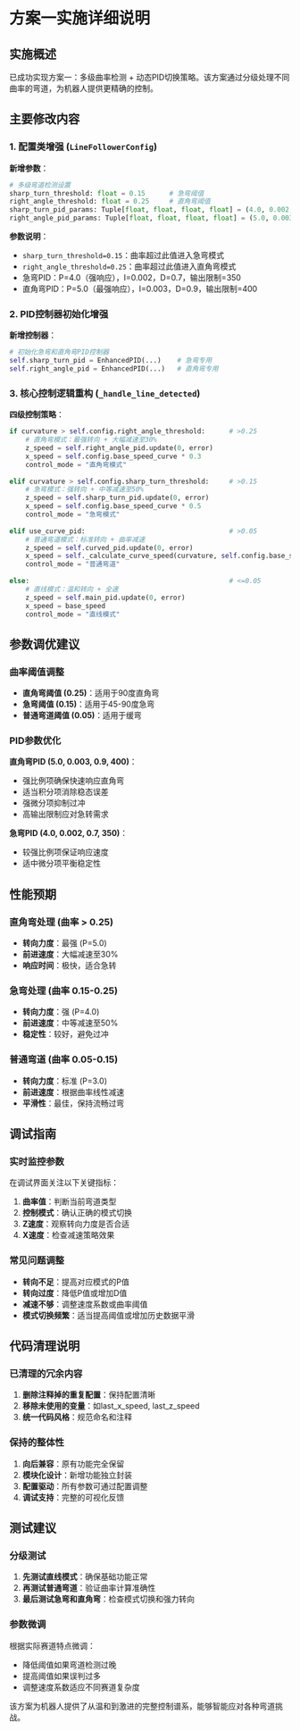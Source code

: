 # 方案一实施详细说明

## 实施概述

已成功实现方案一：多级曲率检测 + 动态PID切换策略。该方案通过分级处理不同曲率的弯道，为机器人提供更精确的控制。

## 主要修改内容

### 1. 配置类增强 (`LineFollowerConfig`)
**新增参数**：
```python
# 多级弯道检测设置
sharp_turn_threshold: float = 0.15      # 急弯阈值
right_angle_threshold: float = 0.25     # 直角弯阈值
sharp_turn_pid_params: Tuple[float, float, float, float] = (4.0, 0.002, 0.7, 350)    # 急弯PID参数
right_angle_pid_params: Tuple[float, float, float, float] = (5.0, 0.003, 0.9, 400)   # 直角弯PID参数
```

**参数说明**：
- `sharp_turn_threshold=0.15`：曲率超过此值进入急弯模式
- `right_angle_threshold=0.25`：曲率超过此值进入直角弯模式
- 急弯PID：P=4.0（强响应），I=0.002，D=0.7，输出限制=350
- 直角弯PID：P=5.0（最强响应），I=0.003，D=0.9，输出限制=400

### 2. PID控制器初始化增强
**新增控制器**：
```python
# 初始化急弯和直角弯PID控制器
self.sharp_turn_pid = EnhancedPID(...)    # 急弯专用
self.right_angle_pid = EnhancedPID(...)   # 直角弯专用
```

### 3. 核心控制逻辑重构 (`_handle_line_detected`)
**四级控制策略**：
```python
if curvature > self.config.right_angle_threshold:      # >0.25
    # 直角弯模式：最强转向 + 大幅减速至30%
    z_speed = self.right_angle_pid.update(0, error)
    x_speed = self.config.base_speed_curve * 0.3
    control_mode = "直角弯模式"
    
elif curvature > self.config.sharp_turn_threshold:     # >0.15
    # 急弯模式：强转向 + 中等减速至50%
    z_speed = self.sharp_turn_pid.update(0, error)
    x_speed = self.config.base_speed_curve * 0.5
    control_mode = "急弯模式"
    
elif use_curve_pid:                                    # >0.05
    # 普通弯道模式：标准转向 + 曲率减速
    z_speed = self.curved_pid.update(0, error)
    x_speed = self._calculate_curve_speed(curvature, self.config.base_speed_curve)
    control_mode = "普通弯道"
    
else:                                                  # <=0.05
    # 直线模式：温和转向 + 全速
    z_speed = self.main_pid.update(0, error)
    x_speed = base_speed
    control_mode = "直线模式"
```

## 参数调优建议

### 曲率阈值调整
- **直角弯阈值 (0.25)**：适用于90度直角弯
- **急弯阈值 (0.15)**：适用于45-90度急弯
- **普通弯道阈值 (0.05)**：适用于缓弯

### PID参数优化
**直角弯PID (5.0, 0.003, 0.9, 400)**：
- 强比例项确保快速响应直角弯
- 适当积分项消除稳态误差
- 强微分项抑制过冲
- 高输出限制应对急转需求

**急弯PID (4.0, 0.002, 0.7, 350)**：
- 较强比例项保证响应速度
- 适中微分项平衡稳定性

## 性能预期

### 直角弯处理 (曲率 > 0.25)
- **转向力度**：最强 (P=5.0)
- **前进速度**：大幅减速至30%
- **响应时间**：极快，适合急转

### 急弯处理 (曲率 0.15-0.25)  
- **转向力度**：强 (P=4.0)
- **前进速度**：中等减速至50%
- **稳定性**：较好，避免过冲

### 普通弯道 (曲率 0.05-0.15)
- **转向力度**：标准 (P=3.0)
- **前进速度**：根据曲率线性减速
- **平滑性**：最佳，保持流畅过弯

## 调试指南

### 实时监控参数
在调试界面关注以下关键指标：
1. **曲率值**：判断当前弯道类型
2. **控制模式**：确认正确的模式切换
3. **Z速度**：观察转向力度是否合适
4. **X速度**：检查减速策略效果

### 常见问题调整
- **转向不足**：提高对应模式的P值
- **转向过度**：降低P值或增加D值
- **减速不够**：调整速度系数或曲率阈值
- **模式切换频繁**：适当提高阈值或增加历史数据平滑

## 代码清理说明

### 已清理的冗余内容
1. **删除注释掉的重复配置**：保持配置清晰
2. **移除未使用的变量**：如last_x_speed, last_z_speed
3. **统一代码风格**：规范命名和注释

### 保持的整体性
1. **向后兼容**：原有功能完全保留
2. **模块化设计**：新增功能独立封装
3. **配置驱动**：所有参数可通过配置调整
4. **调试支持**：完整的可视化反馈

## 测试建议

### 分级测试
1. **先测试直线模式**：确保基础功能正常
2. **再测试普通弯道**：验证曲率计算准确性
3. **最后测试急弯和直角弯**：检查模式切换和强力转向

### 参数微调
根据实际赛道特点微调：
- 降低阈值如果弯道检测过晚
- 提高阈值如果误判过多
- 调整速度系数适应不同赛道复杂度

该方案为机器人提供了从温和到激进的完整控制谱系，能够智能应对各种弯道挑战。

